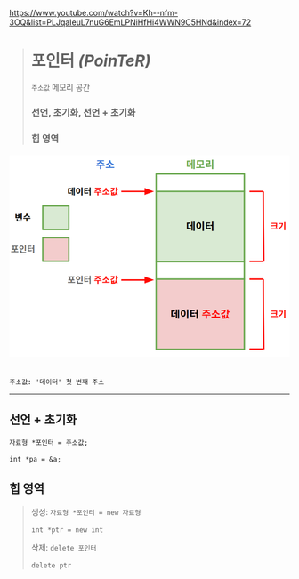 https://www.youtube.com/watch?v=Kh--nfm-3OQ&list=PLJqaIeuL7nuG6EmLPNiHfHi4WWN9C5HNd&index=72
># 포인터 *(PoinTeR)*
>`주소값` 메모리 공간 
> 
>### 선언, 초기화, 선언 + 초기화
>### 힙 영역 
###### <img src = 'img/포인터.png'>
```
주소값: '데이터' 첫 번째 주소
```
---

## 선언 + 초기화
`자료형 *포인터 = 주소값;`
```angular2html
int *pa = &a;
```

## 힙 영역
>생성: `자료형 *포인터 = new 자료형`
>```
>int *ptr = new int
>```
>
>삭제: `delete 포인터`
>```
>delete ptr
>```

